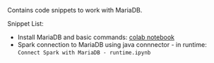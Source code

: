 Contains code snippets to work with MariaDB.

Snippet List:
+ Install MariaDB and basic commands: [colab notebook](https://colab.research.google.com/drive/19RklIGBOC7DXzw4Oe2LWm1umeHsaMA5I?authuser=1#scrollTo=sBWHV5ZW9wqR)
+ Spark connection to MariaDB using java connnector - in runtime: ```Connect Spark with MariaDB - runtime.ipynb```

